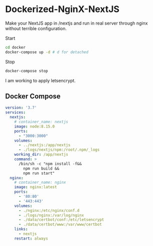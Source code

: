 # Dockerized-NginX-NextJS

Make your NextJS app in /nextjs and run in real server through nginx without terrible configuration.

Start

```sh
cd docker
docker-compose up -d # d for detached
```

Stop

```sh
docker-compose stop
```

I am working to apply letsencrypt.

## Docker Compose

```yml
version: '3.7'
services:
  nextjs:
    # container_name: nextjs
    image: node:8.15.0
    ports:
      - "3000:3000"
    volumes:
      - ../nextjs:/app/nextjs
      - ./logs/nextjs/npm:/root/.npm/_logs
    working_dir: /app/nextjs
    command: >
      /bin/sh -c "npm install -f&&
        npm run build &&
        npm run start"
  nginx:
    # container_name: nginx
    image: nginx:latest
    ports:
      - '80:80'
      - '443:443'
    volumes:
      - ./nginx:/etc/nginx/conf.d
      - ./logs/nginx:/var/log/nginx
      - ./data/certbot/conf:/etc/letsencrypt
      - ./data/certbot/www:/var/www/certbot
    links:
      - nextjs
    restart: always
```